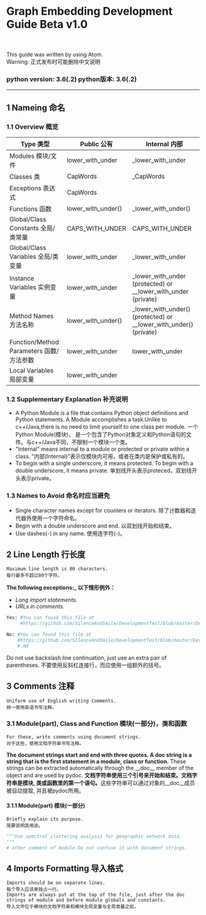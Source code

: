 # Graph Embedding Development Guide Beta v1.0
<br>
<br>
This guide was written by using Atom.<br>
Warning: 正式发布时可能删除中文说明

### python version: 3.6(.2) python版本: 3.6(.2)

***

## 1 Nameing 命名
### 1.1 Overview 概览
| Type 类型                                | Public 公有        | Internal  内部                                                    |
| ---------------------------------------- | ------------------ | ----------------------------------------------------------------- |
| Modules 模块/文件                        | lower_with_under   | _lower_with_under                                                 |
| Classes 类                               | CapWords           | _CapWords                                                         |
| Exceptions 表达式                        | CapWords           |                                                                   |
| Functions 函数                           | lower_with_under() | _lower_with_under()                                               |
| Global/Class Constants 全局/类常量       | CAPS_WITH_UNDER    | CAPS_WITH_UNDER                                                   |
| Global/Class Variables 全局/类变量       | lower_with_under   | _lower_with_under                                                 |
| Instance Variables 实例变量              | lower_with_under   | _lower_with_under (protected) or __lower_with_under (private)     |
| Method Names 方法名称                    | lower_with_under() | _lower_with_under() (protected) or __lower_with_under() (private) |
| Function/Method Parameters 函数/方法参数 | lower_with_under   | lower_with_under                                                  |
| Local Variables 局部变量                 | lower_with_under   |                                                                   |

### 1.2 Supplementary Explanation 补充说明
+ A Python Module is a file that contains Python object definitions and Python statements. A Module accomplishes a task.Unlike to c++/Java,there is no need to limit yourself to one class per module.  一个Python Module(模块)， 是一个包含了Python对象定义和Python语句的文件。与c++/Java不同，不限制一个模块一个类。
+ "Internal" means internal to a module or protected or private within a class. ”内部(Internal)”表示仅模块内可用，或者在类内是保护或私有的。
+ To begin with a single underscore, it means protected. To begin with a double underscore, it means private. 单划线开头表示proteced，双划线开头表示private。

### 1.3 Names to Avoid 命名时应当避免
+ Single character names except for counters or iterators. 除了计数器和迭代器外使用一个字符命名。
+ Begin with a double underscore and end. 以双划线开始和结束。
+ Use dashes(-) in any name. 使用连字符(-)。

## 2 Line Length 行长度
```
Maximum line length is 80 characters.
每行最多不超过80个字符。
```
<strong>The following exceptions:_ 以下情形例外：</strong>
+ _Long import statements._
+ _URLs in comments._
```python
Yes: #You can found this file at
     #https://github.com/SilenceAndSmile/DevelopmentTest/blob/master/DevelopmentGuide.md
```
```python
No: #You can found this file at
    #https://github.com/SilenceAndSmile/DevelopmentTest/blob/master/DevelopmentGuide
    #.md
```

Do not use backslash line continuation, just use an extra pair of parentheses. 不要使用反斜杠连接行，而应使用一组额外的括号。

## 3 Comments 注释
```
Uniform use of English writing Comments.
统一使用英语书写注释。
```
### 3.1 Module(part), Class and Function 模块(一部分)，类和函数
```
For these, write comments using document strings.
对于这些，使用文档字符串书写注释。
```
__The document strings start and end with three quotes. A doc string is a string that is the first statement in a module, class or function.__ These strings can be extracted automatically through the \_\_doc__ member of the object and are used by pydoc. <strong>文档字符串使用三个引号来开始和结束。文档字符串是模块, 类或函数里的第一个语句。</strong>这些字符串可以通过对象的__doc__成员被自动提取, 并且被pydoc所用。
#### 3.1.1 Module(part) 模块(一部分)
```
Briefly explain its purpose.
简要说明其用途。
```

```python
"""Use spectral clustering analysis for geographic network data.
"""
# other comment of module.Do not confuse it with document strings.
```


## 4 Imports Formatting 导入格式
```
Imports should be on separate lines.
每个导入应该单独占一行。
Imports are always put at the top of the file, just after the doc strings of module and before module globals and constants.
导入文件位于模块的文档字符串和模块全局变量与全局常量之前。
```
